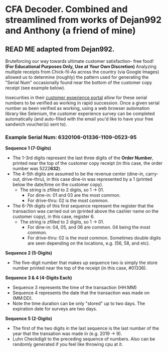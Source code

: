 # CFA Decoder. Combined and streamlined from works of Dejan992 and Anthony (a friend of mine)

## READ ME adapted from Dejan992. 
Bruteforcing our way towards ultimate customer satisfaction- free food! **(For Educational Purposes Only, Use at Your Own Discretion)**
Analyzing multiple receipts from Chick-fil-As across the country (via Google Images) allowed us to determine (roughly) the pattern used for generating the "Serial Num" occasionally found near the bottom of the customer copy receipt (see example below).

Insecurities in their [customer experience portal](https://www.mycfavisit.com) allow for these serial numbers to be verified as working in rapid succession. Once a given serial number as been verified as working, using a web browser automation library like Selenium, the customer experience survey can be completed automatically (and auto-filled with the email you'd like to have your free sandwich voucher(s) sent to).

### Example Serial Num: 6320106-01336-1109-0523-95

**Sequence 1 (7-Digits)**
- The 1-3rd digits represent the last three digits of the **Order Number**, printed near the top of the customer copy receipt (in this case, the order number was 5222**632**).
- The 4-5th digits are assumed to be the revenue center (dine-in, carry-out, drive-thru), in this case dine-in was represented by a 1 (printed below the date/time on the customer copy).
  - The string is zfilled to 2 digits, so 1 -> 01.
    - For dine-in: 01 and 03 are the most common.
    - For drive-thru: 02 is the most common.
- The 6-7th digits of this first sequence represent the register that the transaction was carried out on (printed above the cashier name on the customer copy), in this case, register 6.
  - The string is zfilled to 2 digits, so 1 -> 01.
    - For dine-in: 04, 05, and 06 are common. 04 being the most common.
    - For drive-thru: 02 is the most common. Sometimes double digits are seen depending on the locations, e.g. (56, 58, and etc).

**Sequence 2 (5-Digits)**
- The five-digit number that makes up sequence two is simply the store number printed near the top of the receipt (in this case, #01336).

**Sequence 3 & 4 (4-Digits Each)**
- Sequence 3 represents the time of the transaction (HH:MM)
- Sequence 4 represents the date that the transaction was made on (MM:DD).
- Note the time duration can be only "stored" up to two days. The expiration date for surveys are two days.

**Sequence 5 (2-Digits)**
- The first of the two digits in the last sequence is the last number of the year that the transation was made in (e.g. 2019 -> 9).
- Luhn Checkdigit to the preceding sequence of numbers. Also can be randomly generated if you feel like throwing cpu at it.
